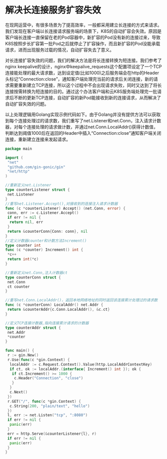 # 解决长连接服务扩容失效

在现网运营中，有很多场景为了提高效率，一般都采用建立长连接的方式来请求。我们发现在客户端以长连接请求服务端的场景下，K8S的自动扩容会失效。原因是客户端长连接一直保留在老的Pod容器中，新扩容的Pod没有新的连接过来，导致K8S按照步长扩容第一批Pod之后就停止了扩容操作，而且新扩容的Pod没能承载请求，进而出现服务过载的情况，自动扩容失去了意义。

对长连接扩容失效的问题，我们的解决方法是将长连接转换为短连接。我们参考了nginx keepalive的设计，nginx中keepalive_requests这个配置项设定了一个TCP连接能处理的最大请求数，达到设定值(比如1000)之后服务端会在http的Header头标记“Connection:close”，通知客户端处理完当前的请求后关闭连接，新的请求需要重新建立TCP连接，所以这个过程中不会出现请求失败，同时又达到了将长连接按需转换为短连接的目的。通过这个办法客户端和云K8S服务端处理完一批请求后不断的更新TCP连接，自动扩容的新Pod能接收到新的连接请求，从而解决了自动扩容失效的问题。

以上处理逻辑用Golang实现示例代码如下。由于Golang并没有提供方法可以获取到每个连接处理过的请求数，我们重写了net.Listener和net.Conn，注入请求计数器，对每个连接处理的请求做计数，并通过net.Conn.LocalAddr()获得计数值，判断达到阈值1000后在返回的Header中插入“Connection:close”通知客户端关闭连接，重新建立连接来发起请求。


``` go
package main

import (
 "net"
 "github.com/gin-gonic/gin"
 "net/http"
)

//重新定义net.Listener
type counterListener struct {
 net.Listener
}
//重写net.Listener.Accept(),对接收到的连接注入请求计数器
func (c *counterListener) Accept() (net.Conn, error) {
 conn, err := c.Listener.Accept()
 if err != nil {
  return nil, err
 }
 return &counterConn{Conn: conn}, nil
}
//定义计数器counter和计数方法Increment()
type counter int
func (c *counter) Increment() int {
 *c++
 return int(*c)
}

//重新定义net.Conn,注入计数器ct
type counterConn struct {
 net.Conn
 ct counter
}

//重写net.Conn.LocalAddr()，返回本地网络地址的同时返回该连接累计处理过的请求数
func (c *counterConn) LocalAddr() net.Addr {
 return &counterAddr{c.Conn.LocalAddr(), &c.ct}
}

//定义TCP连接计数器,指向连接累计请求的计数器
type counterAddr struct {
 net.Addr
 *counter
}

func main() {
 r := gin.New()
 r.Use(func(c *gin.Context) {
  localAddr := c.Request.Context().Value(http.LocalAddrContextKey)
  if ct, ok := localAddr.(interface{ Increment() int }); ok {
   if ct.Increment() >= 1000 {
    c.Header("Connection", "close")
   }
  }
  c.Next()
 })
 r.GET("/", func(c *gin.Context) {
  c.String(200, "plain/text", "hello")
 })
 l, err := net.Listen("tcp", ":8080")
 if err != nil {
  panic(err)
 }
 err = http.Serve(&counterListener{l}, r)
 if err != nil {
  panic(err)
 }
}
```